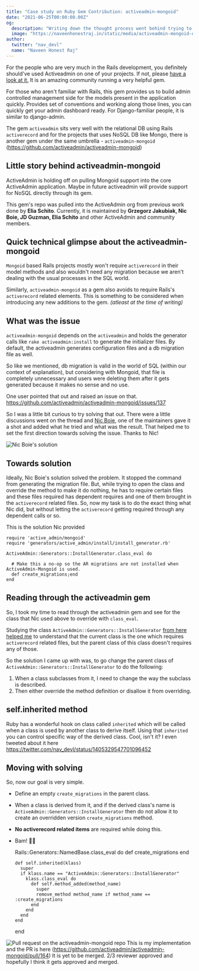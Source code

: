```yaml
---
title: "Case study on Ruby Gem Contribution: activeadmin-mongoid"
date: "2021-06-25T00:00:00.00Z"
og:
  description: "Writing down the thought process went behind trying to solve a small issue in activeadmin-mongoid and raising my first PR on the activeadmin's umbrella."
  image: "https://naveenhonestraj.in/static/media/activeadmin-mongoid-og.png"
author:
  twitter: "nav_devl"
  name: "Naveen Honest Raj"
---
```


For the people who are very much in the Rails development, you definitely should've used Activeadmin on one of your projects. If not, please [have a look at it.](https://github.com/activeadmin/activeadmin) It is an amazing community running a very helpful gem.

For those who aren't familiar with Rails, this gem provides us to build admin controlled management side for the models present in the application quickly. Provides set of conventions and working along those lines, you can quickly get your admin dashboard ready. For Django-familiar people, it is similar to django-admin.

The gem `activeadmin` sits very well with the relational DB using Rails `activerecord` and for the projects that uses NoSQL DB like Mongo, there is another gem under the same umbrella - `activeadmin-mongoid` (https://github.com/activeadmin/activeadmin-mongoid)

## Little story behind activeadmin-mongoid
ActiveAdmin is holding off on pulling Mongoid support into the core ActiveAdmin application. Maybe in future activeadmin will provide support for NoSQL directly through its gem.

This gem's repo was pulled into the ActiveAdmin org from previous work done by **Elia Schito**. Currently, it is maintained by **Grzegorz Jakubiak, Nic Boie, JD Guzman, Elia Schito** and other ActiveAdmin and community members.

## Quick technical glimpse about the activeadmin-mongoid

`Mongoid` based Rails projects mostly won't require `activerecord` in their model methods and also wouldn't need any migration because we aren't dealing with the usual processes in the SQL world.

Similarly, `activeadmin-mongoid` as a gem also avoids to require Rails's `activerecord` related elements. This is something to be considered when introducing any new additions to the gem. *(atleast at the time of writing)*

## What was the issue
`activeadmin-mongoid` depends on the `activeadmin` and holds the generator calls like `rake activeadmin:install` to generate the initializer files. By default, the activeadmin generates configuration files and a db migration file as well.

So like we mentioned, db migration is valid in the world of SQL (within our context of explanation), but considering with Mongoid, that file is completely unnecessary and users were deleting them after it gets generated because it makes no sense and no use.

One user pointed that out and raised an issue on that. https://github.com/activeadmin/activeadmin-mongoid/issues/137

So I was a little bit curious to try solving that out. There were a little discussions went on the thread and [Nic Boie](https://github.com/boie0025), one of the maintainers gave it a shot and added what he tried and what was the result. That helped me to set the first direction towards solving the issue. Thanks to Nic!

![Nic Boie's solution](../../static/media/nic-boie-solution.png)

## Towards solution
Ideally, Nic Boie's solution solved the problem. It stopped the command from generating the migration file. But, while trying to open the class and override the method to make it do nothing, he has to require certain files and these files required has dependent requires and one of them brought in the `activerecord` related files. So, now my task is to do the exact thing what Nic did, but without letting the `activerecord` getting required through any dependent calls or so.

This is the solution Nic provided

    require 'active_admin/mongoid'
    require 'generators/active_admin/install/install_generator.rb'

    ActiveAdmin::Generators::InstallGenerator.class_eval do

      # Make this a no-op so the AR migrations are not installed when ActiveAdmin-Mongoid is used.
      def create_migrations;end
    end

## Reading through the activeadmin gem
So, I took my time to read through the activeadmin gem and see for the class that Nic used above to override with `class_eval`.

Studying the class `ActiveAdmin::Generators::InstallGenerator` [from here helped me](https://github.com/activeadmin/activeadmin/blob/master/lib/generators/active_admin/install/install_generator.rb#L5) to understand that the current class is the one which requires `activerecord` related files, but the parent class of this class doesn't requires any of those.

So the solution I came up with was, to go change the parent class of `ActiveAdmin::Generators::InstallGenerator` to do the following:
1. When a class subclasses from it, I need to change the way the subclass is described.
2. Then either override the method definition or disallow it from overriding.

## self.inherited method
Ruby has a wonderful hook on class called `inherited` which will be called when a class is used by another class to derive itself. Using that `inherited` you can control specific way of the derived class. Cool, isn't it? I even tweeted about it here https://twitter.com/nav_devl/status/1405329547701096452

## Moving with solving
So, now our goal is very simple.
- Define an empty `create_migrations` in the parent class.
- When a class is derived from it, and if the derived class's name is `ActiveAdmin::Generators::InstallGenerator` then do not allow it to create an overridden version `create_migrations` method.
- **No activerecord related items** are required while doing this.
- Bam! 🎉🎉


    Rails::Generators::NamedBase.class_eval do
      def create_migrations
      end

      def self.inherited(klass)
        super
        if klass.name == "ActiveAdmin::Generators::InstallGenerator"
          klass.class_eval do 
            def self.method_added(method_name)
              super
              remove_method method_name if method_name == :create_migrations
            end
          end
        end
      end
    end


![Pull request on the activeadmin-mongoid repo](../../static/media/activeadmin-mongoid-pr-screenshot.png)
This is my implementation and the PR is here (https://github.com/activeadmin/activeadmin-mongoid/pull/164) It is yet to be merged. 2/3 reviewer approved and hopefully I think it gets approved and merged. 
